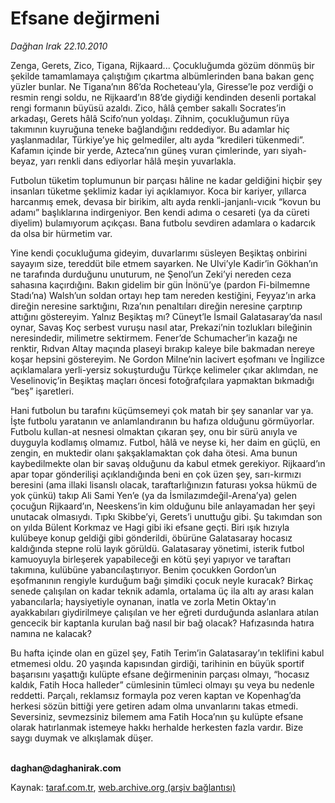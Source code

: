# Efsane değirmeni

*Dağhan Irak 22.10.2010*

<div class="yazi"><p>Zenga, Gerets, Zico, Tigana, Rijkaard... Çocukluğumda gözüm dönmüş bir şekilde tamamlamaya çalıştığım çıkartma albümlerinden bana bakan genç yüzler bunlar. Ne Tigana’nın 86’da Rocheteau’yla, Giresse’le poz verdiği o resmin rengi soldu, ne Rijkaard’ın 88’de giydiği kendinden desenli portakal rengi formanın büyüsü azaldı. Zico, hâlâ çember sakallı Socrates’in arkadaşı, Gerets hâlâ Scifo’nun yoldaşı. Zihnim, çocukluğumun rüya takımının kuyruğuna teneke bağlandığını reddediyor. Bu adamlar hiç yaşlanmadılar, Türkiye’ye hiç gelmediler, altı ayda “kredileri tükenmedi”. Kafamın içinde bir yerde, Azteca’nın güneş vuran çimlerinde, yarı siyah-beyaz, yarı renkli dans ediyorlar hâlâ meşin yuvarlakla.</p>
<p>Futbolun tüketim toplumunun bir parçası hâline ne kadar geldiğini hiçbir şey insanları tüketme şeklimiz kadar iyi açıklamıyor. Koca bir kariyer, yıllarca harcanmış emek, devasa bir birikim, altı ayda renkli-janjanlı-vıcık “kovun bu adamı” başlıklarına indirgeniyor. Ben kendi adıma o cesareti (ya da cüreti diyelim) bulamıyorum açıkçası. Bana futbolu sevdiren adamlara o kadarcık da olsa bir hürmetim var.</p>
<p>Yine kendi çocukluğuma gideyim, duvarlarımı süsleyen Beşiktaş onbirini sayayım size, tereddüt bile etmem sayarken. Ne Ulvi’yle Kadir’in Gökhan’ın ne tarafında durduğunu unuturum, ne Şenol’un Zeki’yi nereden ceza sahasına kaçırdığını. Bakın gidelim bir gün İnönü’ye (pardon Fi-bilmemne Stadı’na) Walsh’un soldan ortayı hep tam nereden kestiğini, Feyyaz’ın arka direğin neresine sarktığını, Rıza’nın penaltıları direğin neresine çarptırıp attığını göstereyim. Yalnız Beşiktaş mı? Cüneyt’le İsmail Galatasaray’da nasıl oynar, Savaş Koç serbest vuruşu nasıl atar, Prekazi’nin tozlukları bileğinin neresindedir, milimetre sektirmem. Fener’de Schumacher’in kazağı ne renktir, Rıdvan Altay maçında plaseyi bırakıp kaleye bile bakmadan nereye koşar hepsini göstereyim. Ne Gordon Milne’nin lacivert eşofmanı ve İngilizce açıklamalara yerli-yersiz sokuşturduğu Türkçe kelimeler çıkar aklımdan, ne Veselinoviç’in Beşiktaş maçları öncesi fotoğrafçılara yapmaktan bıkmadığı “beş” işaretleri.</p>
<p>Hani futbolun bu tarafını küçümsemeyi çok matah bir şey sananlar var ya. İşte futbolu yaratanın ve anlamlandıranın bu hafıza olduğunu görmüyorlar. Futbolu kullan-at nesnesi olmaktan çıkaran şey, onu bir sürü anıyla ve duyguyla kodlamış olmamız. Futbol, hâlâ ve neyse ki, her daim en güçlü, en zengin, en muktedir olanı şakşaklamaktan çok daha ötesi. Ama bunun kaybedilmekte olan bir savaş olduğunu da kabul etmek gerekiyor. Rijkaard’ın apar topar gönderilişi açıklandığında beni en çok üzen şey, sarı-kırmızı beresini (ama illaki lisanslı olacak, taraftarlığınızın faturası yoksa hükmü de yok çünkü) takıp Ali Sami Yen’e (ya da İsmilazımdeğil-Arena’ya) gelen çocuğun Rijkaard’ın, Neeskens’in kim olduğunu bile anlayamadan her şeyi unutacak olmasıydı. Tıpkı Skibbe’yi, Gerets’i unuttuğu gibi. Şu takımdan son on yılda Bülent Korkmaz ve Hagi gibi iki efsane geçti. Biri ışık hızıyla kulübeye konup geldiği gibi gönderildi, öbürüne Galatasaray hocasız kaldığında stepne rolü layık görüldü. Galatasaray yönetimi, isterik futbol kamuoyuyla birleşerek yapabileceği en kötü şeyi yapıyor ve taraftarı takımına, kulübüne yabancılaştırıyor. Benim çocukken Gordon’un eşofmanının rengiyle kurduğum bağı şimdiki çocuk neyle kuracak? Birkaç senede çalışılan on kadar teknik adamla, ortalama üç ila altı ay arası kalan yabancılarla; haysiyetiyle oynanan, inatla ve zorla Metin Oktay’ın ayakkabıları giydirilmeye çalışılan ve her eğreti durduğunda aslanlara atılan gencecik bir kaptanla kurulan bağ nasıl bir bağ olacak? Hafızasında hatıra namına ne kalacak? </p>
<p>Bu hafta içinde olan en güzel şey, Fatih Terim’in Galatasaray’ın teklifini kabul etmemesi oldu. 20 yaşında kapısından girdiği, tarihinin en büyük sportif başarısını yaşattığı kulüpte efsane değirmeninin parçası olmayı, “hocasız kaldık, Fatih Hoca halleder” cümlesinin tümleci olmayı şu veya bu nedenle reddetti. Parçalı, reklamsız formayla poz veren kaptan ve Kopenhag’da herkesi sözün bittiği yere getiren adam olma unvanlarını takas etmedi. Seversiniz, sevmezsiniz bilemem ama Fatih Hoca’nın şu kulüpte efsane olarak hatırlanmak istemeye hakkı herhalde herkesten fazla vardır. Bize saygı duymak ve alkışlamak düşer.<i></i></p>
<p><b><br/>daghan@daghanirak.com</b><i></i></p></div>

Kaynak: [taraf.com.tr](http://www.taraf.com.tr:80/daghan-irak/makale-efsane-degirmeni.htm), [web.archive.org (arşiv bağlantısı)](http://web.archive.org/web/20101023165840/http://www.taraf.com.tr:80/daghan-irak/makale-efsane-degirmeni.htm)
